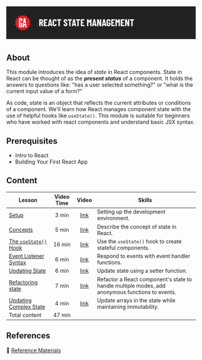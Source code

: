 # ![React State Management](./assets/hero.png)

## About

This module introduces the idea of _state_ in React components. State in React can be thought of as the **_present status_** of a component. It holds the answers to questions like: "has a user selected something?" or "what is the current input value of a form?"

As code, state is an object that reflects the current attributes or conditions of a component. We'll learn how React manages component state with the use of helpful hooks like `useState()`. This module is suitable for beginners who have worked with react components and understand basic JSX syntax.

## Prerequisites

- Intro to React
- Building Your First React App

## Content

| Lesson                                                       | Video Time |                            Video                             | Skills                                                                                          |
| ------------------------------------------------------------ | :--------: | :----------------------------------------------------------: | ----------------------------------------------------------------------------------------------- |
| [Setup](./setup/README.md)                                   |   3 min    | [link](https://generalassembly.wistia.com/medias/97o6fopyj9) | Setting up the development environment.                                                         |
| [Concepts](./concepts/README.md)                             |   5 min    | [link](https://generalassembly.wistia.com/medias/5hjwua9qod) | Describe the concept of state in React.                                                         |
| [The `useState()` Hook](./the-use-state-hook/README.md)      |   16 min   | [link](https://generalassembly.wistia.com/medias/k6vcan19cw) | Use the `useState()` hook to create stateful components.                                        |
| [Event Listener Syntax](./event-listener-syntax/README.md)   |   6 min    | [link](https://generalassembly.wistia.com/medias/5kfplxjj84) | Respond to events with event handler functions.                                                 |
| [Updating State](./updating-state/README.md)                 |   6 min    | [link](https://generalassembly.wistia.com/medias/wy5pgd3q3u) | Update state using a setter function.                                                           |
| [Refactoring state](./refactoring-state/README.md)           |   7 min    | [link](https://generalassembly.wistia.com/medias/sbscduh4hb) | Refactor a React component's state to handle multiple modes, add anonymous functions to events. |
| [Updating Complex State](./updating-complex-state/README.md) |   4 min    | [link](https://generalassembly.wistia.com/medias/5xl0etqxf4) | Update arrays in the state while maintaining immutability.                                      |
| Total content                                                |   47 min   |                                                              |                                                                                                 |

## References

📖 [Reference Materials](./references/README.md)
